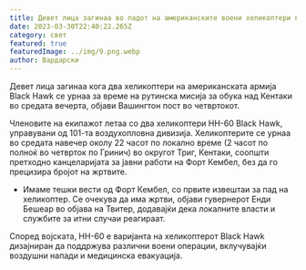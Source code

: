```yaml
---
title: Девет лица загинаа во падот на американските воени хеликоптери во Кентаки
date: 2023-03-30T22:40:22.265Z
category: свет
featured: true
featuredImage: ../img/9.png.webp
author: Вардарски
---
```


Девет лица загинаа кога два хеликоптери на американската армија Black Hawk се урнаа за време на рутинска мисија за обука над Кентаки во средата вечерта, објави Вашингтон пост во четвртокот.

Членовите на екипажот летаа со два хеликоптери HH-60 Black Hawk, управувани од 101-та воздухопловна дивизија. Хеликоптерите се урнаа во средата навечер околу 22 часот по локално време (2 часот по полноќ во четврток по Гринич) во округот Триг, Кентаки, соопшти претходно канцеларијата за јавни работи на Форт Кембел, без да го прецизира бројот на жртвите.

- Имаме тешки вести од Форт Кембел, со првите извештаи за пад на хеликоптер. Се очекува да има жртви, објави гувернерот Енди Бешеар во објава на Твитер, додавајќи дека локалните власти и службите за итни случаи реагираат.

Според војската, HH-60 е варијанта на хеликоптерот Black Hawk дизајниран да поддржува различни воени операции, вклучувајќи воздушни напади и медицинска евакуација.
